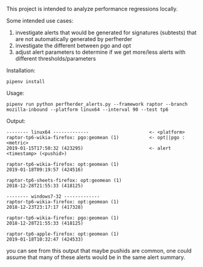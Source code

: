 This project is intended to analyze performance regressions locally.

Some intended use cases:
1) investigate alerts that would be generated for signatures (subtests) that are not automatically generated by perfherder
2) investigate the different between pgo and opt
3) adjust alert parameters to determine if we get more/less alerts with different thresholds/parameters

Installation:

```
pipenv install
```

Usage:

```
pipenv run python perfherder_alerts.py --framework raptor --branch mozilla-inbound --platform linux64 --interval 90 --test tp6
```

Output:

```
-------- linux64 -------------                      <- <platform>
raptor-tp6-wikia-firefox: pgo:geomean (1)           <- opt||pgo : <metric>
2019-01-15T17:50:32 (423295)                        <- alert <timestamp> (<pushid>)

raptor-tp6-wikia-firefox: opt:geomean (1)
2019-01-18T09:19:57 (424516)

raptor-tp6-sheets-firefox: opt:geomean (1)
2018-12-28T21:55:33 (418125)

-------- windows7-32 -------------
raptor-tp6-wikia-firefox: opt:geomean (1)
2018-12-23T23:17:17 (417328)

raptor-tp6-wikia-firefox: pgo:geomean (1)
2018-12-28T21:55:33 (418125)

raptor-tp6-apple-firefox: opt:geomean (1)
2019-01-18T10:32:47 (424533)
```

you can see from this output that maybe pushids are common, one could assume that many of these alerts would be in the same alert summary.
